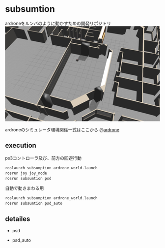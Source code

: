 # subsumtion

ardroneをルンバのように動かすための開発リポジトリ
![](image/gazebo.jpg)

ardroneのシミュレータ環境関係一式はここから
@[ardrone](https://github.com/lancer-evolution/ardrone)

## execution

ps3コントローラ及び、前方の回避行動
```bash
roslaunch subsumption ardrone_world.launch
rosrun joy joy_node
rosrun subsumtion psd
```

自動で動きまわる用
```bash
roslaunch subsumption ardrone_world.launch
rosrun subsumtion psd_auto
```

## detailes

* psd

* psd_auto
